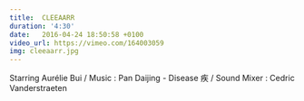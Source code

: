 ```yaml
---
title:  CLEEAARR
duration: '4:30'
date:   2016-04-24 18:50:58 +0100
video_url: https://vimeo.com/164003059
img: cleeaarr.jpg
---
```


Starring Aurélie Bui / Music : Pan Daijing - Disease 疾 / Sound Mixer : Cedric Vanderstraeten
<BR>
	<BR><BR>